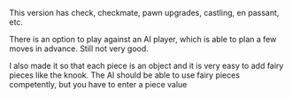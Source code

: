 This version has check, checkmate, pawn upgrades, castling, en passant, etc.

There is an option to play against an AI player, which is able to plan a few moves in advance. Still not very good.

I also made it so that each piece is an object and it is very easy to add fairy pieces like the knook. The AI should be able to use fairy pieces competently, but you have to enter a piece value
